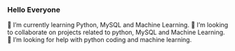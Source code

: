 ### Hello Everyone
  🌱 I’m currently learning Python, MySQL and Machine Learning.
  👯 I’m looking to collaborate on projects related to python, MySQL and Machine Learning.
  🤔 I’m looking for help with python coding and machine learning.
  

<!--
**manoj-kumar-k/manoj-kumar-k** is a ✨ _special_ ✨ repository because its `README.md` (this file) appears on your GitHub profile.

Here are some ideas to get you started:

- 🔭 I’m currently working on ...
- 🌱 I’m currently learning ...
- 👯 I’m looking to collaborate on ...
- 🤔 I’m looking for help with ...
- 💬 Ask me about ...
- 📫 How to reach me: ...
- 😄 Pronouns: ...
- ⚡ Fun fact: ...
-->

